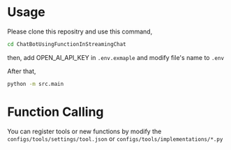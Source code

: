 <!--
  Chatbot Using Function with Chat Streaming, Sample Code of Chat AI
  Copyright (C) 2024  Yuki Matsutani

  This program is free software: you can redistribute it and/or modify
  it under the terms of the GNU General Public License as published by
  the Free Software Foundation, either version 3 of the License, or
  (at your option) any later version.

  This program is distributed in the hope that it will be useful,
  but WITHOUT ANY WARRANTY; without even the implied warranty of
  MERCHANTABILITY or FITNESS FOR A PARTICULAR PURPOSE.  See the
  GNU General Public License for more details.

  You should have received a copy of the GNU General Public License
  along with this program.  If not, see <https://www.gnu.org/licenses/>.
-->
# Usage
Please clone this repositry and use this command,
```bash
cd ChatBotUsingFunctionInStreamingChat
```
then, 
add OPEN_AI_API_KEY in `.env.exmaple` and modify file's name to `.env`

After that,
```bash
python -m src.main
```

# Function Calling
You can register tools or new functions by modify the `configs/tools/settings/tool.json` or `configs/tools/implementations/*.py`
